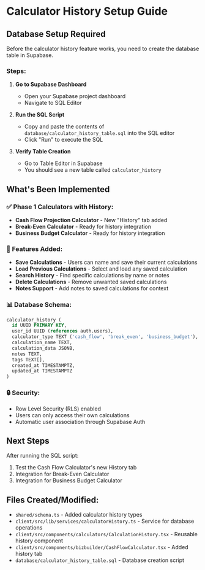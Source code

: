 # Calculator History Setup Guide

## Database Setup Required

Before the calculator history feature works, you need to create the database table in Supabase.

### Steps:

1. **Go to Supabase Dashboard**
   - Open your Supabase project dashboard
   - Navigate to SQL Editor

2. **Run the SQL Script**
   - Copy and paste the contents of `database/calculator_history_table.sql` into the SQL editor
   - Click "Run" to execute the SQL

3. **Verify Table Creation**
   - Go to Table Editor in Supabase
   - You should see a new table called `calculator_history`

## What's Been Implemented

### ✅ Phase 1 Calculators with History:
- **Cash Flow Projection Calculator** - New "History" tab added
- **Break-Even Calculator** - Ready for history integration  
- **Business Budget Calculator** - Ready for history integration

### 🔧 Features Added:
- **Save Calculations** - Users can name and save their current calculations
- **Load Previous Calculations** - Select and load any saved calculation
- **Search History** - Find specific calculations by name or notes
- **Delete Calculations** - Remove unwanted saved calculations
- **Notes Support** - Add notes to saved calculations for context

### 📊 Database Schema:
```sql
calculator_history (
  id UUID PRIMARY KEY,
  user_id UUID (references auth.users),
  calculator_type TEXT ('cash_flow', 'break_even', 'business_budget'),
  calculation_name TEXT,
  calculation_data JSONB,
  notes TEXT,
  tags TEXT[],
  created_at TIMESTAMPTZ,
  updated_at TIMESTAMPTZ
)
```

### 🔒 Security:
- Row Level Security (RLS) enabled
- Users can only access their own calculations
- Automatic user association through Supabase Auth

## Next Steps

After running the SQL script:

1. Test the Cash Flow Calculator's new History tab
2. Integration for Break-Even Calculator
3. Integration for Business Budget Calculator

## Files Created/Modified:

- `shared/schema.ts` - Added calculator history types
- `client/src/lib/services/calculatorHistory.ts` - Service for database operations
- `client/src/components/calculators/CalculationHistory.tsx` - Reusable history component
- `client/src/components/bizbuilder/CashFlowCalculator.tsx` - Added history tab
- `database/calculator_history_table.sql` - Database creation script
